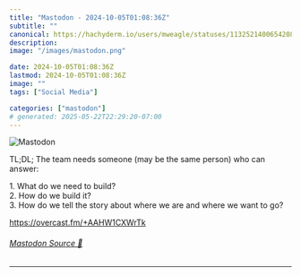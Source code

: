 ```yaml
---
title: "Mastodon - 2024-10-05T01:08:36Z"
subtitle: ""
canonical: https://hachyderm.io/users/mweagle/statuses/113252140065420855
description:
image: "/images/mastodon.png"

date: 2024-10-05T01:08:36Z
lastmod: 2024-10-05T01:08:36Z
image: ""
tags: ["Social Media"]

categories: ["mastodon"]
# generated: 2025-05-22T22:29:20-07:00
---
```

![Mastodon](/images/mastodon.png)

<p>TL;DL; The team needs someone (may be the same person) who can answer:</p><p>1. What do we need to build?<br />2. How do we build it?<br />3. How do we tell the story about where we are and where we want to go?</p><p><a href="https://overcast.fm/+AAHW1CXWrTk" target="_blank" rel="nofollow noopener noreferrer" translate="no"><span class="invisible">https://</span><span class="">overcast.fm/+AAHW1CXWrTk</span><span class="invisible"></span></a></p>


###### [Mastodon Source 🐘](https://hachyderm.io/@mweagle/113252140065420855)

___
